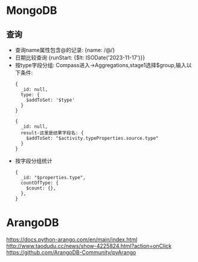 # MongoDB
## 查询
- 查询name属性包含@的记录: {name: /@/}
- 日期比较查询 {runStart: {$lt: ISODate('2023-11-17')}}
- 按type字段分组: Compass进入->Aggregations,stage1选择$group,输入以下条件:
  ```
  {
    _id: null,
    type: {
      $addToSet: '$type'
    }
  }

  {
    _id: null,
    result-这里是结果字段名: {
      $addToSet: "$activity.typeProperties.source.type"
    }
  }
  ```
- 按字段分组统计
  ```
  {
    _id: "$properties.type",
    countOfType: {
      $count: {},
    },
  }
  ```


# ArangoDB
https://docs.python-arango.com/en/main/index.html
http://www.taodudu.cc/news/show-4225824.html?action=onClick
https://github.com/ArangoDB-Community/pyArango
